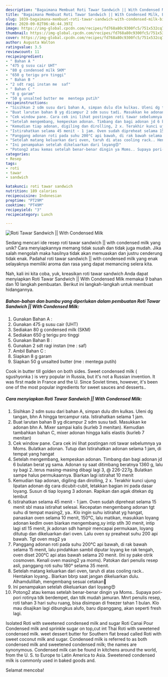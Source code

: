 ```yaml
---
description: "Bagaimana Membuat Roti Tawar Sandwich || With Condensed Milk, Bisa Manjain Lidah"
title: "Bagaimana Membuat Roti Tawar Sandwich || With Condensed Milk, Bisa Manjain Lidah"
slug: 1039-bagaimana-membuat-roti-tawar-sandwich-with-condensed-milk-bisa-manjain-lidah
date: 2020-09-02T06:46:44.397Z
image: https://img-global.cpcdn.com/recipes/fd768a80c9300fc5/751x532cq70/roti-tawar-sandwich-with-condensed-milk-foto-resep-utama.jpg
thumbnail: https://img-global.cpcdn.com/recipes/fd768a80c9300fc5/751x532cq70/roti-tawar-sandwich-with-condensed-milk-foto-resep-utama.jpg
cover: https://img-global.cpcdn.com/recipes/fd768a80c9300fc5/751x532cq70/roti-tawar-sandwich-with-condensed-milk-foto-resep-utama.jpg
author: Augusta Walton
ratingvalue: 3.5
reviewcount: 11
recipeingredient:
- " Bahan A "
- "475 g susu cair UHT"
- "80 g condensed milk SKM"
- "650 g terigu pro tinggi"
- " Bahan B "
- "2 sdt ragi instan me  saf"
- " Bahan C "
- "8 g garam"
- "50 g unsalted butter me  mentega putih"
recipeinstructions:
- "Sisihkan 2 sdm susu dari bahan A, simpan dulu dlm kulkas. Uleni dg tangan, bhn A hingga tercampur rata. Istirahatkan selama 1 jam."
- "Buat larutan bahan B yg dicampur 2 sdm susu tadi. Masukkan ke adonan bhn A. Mixer sampai kalis (kurleb 3 menitan). Kemudian tambahkan bahan C, mixer adonan hingga kalis elastis (kurleb 7 menitan)"
- "Cek window pane. Cara cek ini lihat postingan roti tawar sebelumnya ya Moms. Bulatkan adonan. Tutup dan Istirahatkan adonan selama 1 jam, di tempat yang hangat"
- "Setelah mengembang, kempeskan adonan. Timbang dan bagi adonan jd 6 bulatan berat yg sama. Adonan sy saat ditimbang beratnya 1360 g, lalu sy bagi 2..terus masing-masing dibagi lagi 3, @ 226-227g. Bulatkan sampe halus permukaannya. Biarkan lagi istirahat 10 menit"
- "Kemudian tiap adonan, digiling dan dirolling, 2 x. Terakhir kunci ujung lipatan adonan dg cara dicubit-cubit, letakkan bagian ini pada dasar loyang. Susun di tiap loyang 3 adonan. Rapikan dan agak ditekan dg lembut"
- "Istirahatkan selama 45 menit - 1 jam. Oven sudah dipreheat selama 15 menit sbl masa istirahat selesai. Kecepatan mengembang adonan tgt suhu di tempat masing2, ya.. Klo ingin suhu istirahat yg hangat, panaskan oven selama 10 menit, 150°C, lalu matikan, masukkan loyang adonan kedlm oven biarkan mengembang,sy intip stlh 30 menit, intip lagi stl 15 menit, jk adonan sdh hampir mencapai permukaan, loyang ditutup dan dikeluarkan dari oven. Lalu oven sy preaheat suhu 200 api bawah. Tgt oven msg2 ya"
- "Panggang adonan roti pada suhu 200°C api bawah, di rak bawah selama 15 menit, lalu pindahkan sambil diputar loyang ke rak tengah, oven diset 200°C api atas bawah selama 20 menit. (Ini sy pake otrik cosmoven. Kenali oven masing2 ya moms). Patokan dari penulis resep asli, panggang roti suhu 180° selama 35 menit."
- "Setelah matang keluarkan dari oven, taruh di atas cooling rack.. Hentakan loyang.. Biarkan bbrp saat jangan dikeluarkan dulu. Alhamdulillah, mengembang sesuai cetakan🤩"
- "Ini penampakan setelah dikeluarkan dari loyang😍"
- "Potong2 atau kemas setelah benar-benar dingin ya Moms.. Supaya pori-pori rotinya tdk berdempet, dan tdk mudah jamuran. Mnrt penulis resep, roti tahan 3 hari suhu ruang, bisa disimpan di freezer tahan 1 bulan. Klo mau disajikan lagi dibungkus alufo, baru dipanggang, akan seperti fresh lagi."
categories:
- Resep
tags:
- roti
- tawar
- sandwich

katakunci: roti tawar sandwich 
nutrition: 189 calories
recipecuisine: Indonesian
preptime: "PT29M"
cooktime: "PT49M"
recipeyield: "3"
recipecategory: Lunch

---
```



![Roti Tawar Sandwich || With Condensed Milk](https://img-global.cpcdn.com/recipes/fd768a80c9300fc5/751x532cq70/roti-tawar-sandwich-with-condensed-milk-foto-resep-utama.jpg)

Sedang mencari ide resep roti tawar sandwich || with condensed milk yang unik? Cara menyiapkannya memang tidak susah dan tidak juga mudah. Jika salah mengolah maka hasilnya tidak akan memuaskan dan justru cenderung tidak enak. Padahal roti tawar sandwich || with condensed milk yang enak selayaknya memiliki aroma dan rasa yang dapat memancing selera kita.


Nah, kali ini kita coba, yuk, kreasikan roti tawar sandwich  Anda dapat menyiapkan Roti Tawar Sandwich || With Condensed Milk memakai 9 bahan dan 10 langkah pembuatan. Berikut ini langkah-langkah untuk membuat hidangannya.

<!--inarticleads1-->

##### Bahan-bahan dan bumbu yang diperlukan dalam pembuatan Roti Tawar Sandwich || With Condensed Milk:

1. Gunakan  Bahan A :
1. Gunakan 475 g susu cair (UHT)
1. Sediakan 80 g condensed milk (SKM)
1. Sediakan 650 g terigu pro tinggi
1. Gunakan  Bahan B :
1. Gunakan 2 sdt ragi instan (me : saf)
1. Ambil  Bahan C :
1. Siapkan 8 g garam
1. Siapkan 50 g unsalted butter (me : mentega putih)


Cook in butter till golden on both sides. Sweet condensed milk ( sgushyonka ) is very popular in Russia, but it&#39;s not a Russian invention. It was first made in France and the U. Since Soviet times, however, it&#39;s been one of the most popular ingredients for sweet sauces and desserts.. 

<!--inarticleads2-->

##### Cara menyiapkan Roti Tawar Sandwich || With Condensed Milk:

1. Sisihkan 2 sdm susu dari bahan A, simpan dulu dlm kulkas. Uleni dg tangan, bhn A hingga tercampur rata. Istirahatkan selama 1 jam.
1. Buat larutan bahan B yg dicampur 2 sdm susu tadi. Masukkan ke adonan bhn A. Mixer sampai kalis (kurleb 3 menitan). Kemudian tambahkan bahan C, mixer adonan hingga kalis elastis (kurleb 7 menitan)
1. Cek window pane. Cara cek ini lihat postingan roti tawar sebelumnya ya Moms. Bulatkan adonan. Tutup dan Istirahatkan adonan selama 1 jam, di tempat yang hangat
1. Setelah mengembang, kempeskan adonan. Timbang dan bagi adonan jd 6 bulatan berat yg sama. Adonan sy saat ditimbang beratnya 1360 g, lalu sy bagi 2..terus masing-masing dibagi lagi 3, @ 226-227g. Bulatkan sampe halus permukaannya. Biarkan lagi istirahat 10 menit
1. Kemudian tiap adonan, digiling dan dirolling, 2 x. Terakhir kunci ujung lipatan adonan dg cara dicubit-cubit, letakkan bagian ini pada dasar loyang. Susun di tiap loyang 3 adonan. Rapikan dan agak ditekan dg lembut
1. Istirahatkan selama 45 menit - 1 jam. Oven sudah dipreheat selama 15 menit sbl masa istirahat selesai. Kecepatan mengembang adonan tgt suhu di tempat masing2, ya.. Klo ingin suhu istirahat yg hangat, panaskan oven selama 10 menit, 150°C, lalu matikan, masukkan loyang adonan kedlm oven biarkan mengembang,sy intip stlh 30 menit, intip lagi stl 15 menit, jk adonan sdh hampir mencapai permukaan, loyang ditutup dan dikeluarkan dari oven. Lalu oven sy preaheat suhu 200 api bawah. Tgt oven msg2 ya
1. Panggang adonan roti pada suhu 200°C api bawah, di rak bawah selama 15 menit, lalu pindahkan sambil diputar loyang ke rak tengah, oven diset 200°C api atas bawah selama 20 menit. (Ini sy pake otrik cosmoven. Kenali oven masing2 ya moms). Patokan dari penulis resep asli, panggang roti suhu 180° selama 35 menit.
1. Setelah matang keluarkan dari oven, taruh di atas cooling rack.. Hentakan loyang.. Biarkan bbrp saat jangan dikeluarkan dulu. Alhamdulillah, mengembang sesuai cetakan🤩
1. Ini penampakan setelah dikeluarkan dari loyang😍
1. Potong2 atau kemas setelah benar-benar dingin ya Moms.. Supaya pori-pori rotinya tdk berdempet, dan tdk mudah jamuran. Mnrt penulis resep, roti tahan 3 hari suhu ruang, bisa disimpan di freezer tahan 1 bulan. Klo mau disajikan lagi dibungkus alufo, baru dipanggang, akan seperti fresh lagi.


Isolated Roti with sweetened condensed milk and sugar Roti Canai Pour Condensed milk and sprinkle sugar on top,cut int Thai Roti with sweetened condensed milk. weet dessert butter for Southern flat bread called Roti with sweet coconut milk and sugar. Condensed milk is referred to as both condensed milk and sweetened condensed milk; the names are synonymous. Condensed milk can be found in kitchens around the world, from the U. S. to Europe to Latin America to Asia. Sweetened condensed milk is commonly used in baked goods and. 

 Selamat mencoba!
